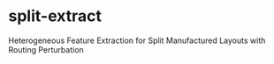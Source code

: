 # split-extract
Heterogeneous Feature Extraction for Split Manufactured Layouts with Routing Perturbation
